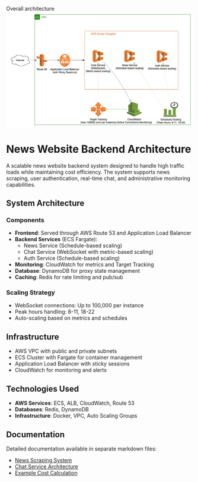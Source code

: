 
Overall architecture
![overall architecture.png](overall-architecture.png)


# News Website Backend Architecture

A scalable news website backend system designed to handle high traffic loads while maintaining cost efficiency. The system supports news scraping, user authentication, real-time chat, and administrative monitoring capabilities.

## System Architecture

### Components

- **Frontend**: Served through AWS Route 53 and Application Load Balancer
- **Backend Services** (ECS Fargate):
    - News Service (Schedule-based scaling)
    - Chat Service (WebSocket with metric-based scaling)
    - Auth Service (Schedule-based scaling)
- **Monitoring**: CloudWatch for metrics and Target Tracking
- **Database**: DynamoDB for proxy state management
- **Caching**: Redis for rate limiting and pub/sub

### Scaling Strategy

- WebSocket connections: Up to 100,000 per instance
- Peak hours handling: 8-11, 18-22
- Auto-scaling based on metrics and schedules

## Infrastructure

- AWS VPC with public and private subnets
- ECS Cluster with Fargate for container management
- Application Load Balancer with sticky sessions
- CloudWatch for monitoring and alerts

## Technologies Used

- **AWS Services**: ECS, ALB, CloudWatch, Route 53
- **Databases**: Redis, DynamoDB
- **Infrastructure**: Docker, VPC, Auto Scaling Groups

## Documentation

Detailed documentation available in separate markdown files:
- [News Scraping System](News%20Scraping%20System.md)
- [Chat Service Architecture](Chat%20Service%20Architecture.md)
- [Example Cost Calculation](Example%20cost%20calculation.md)

